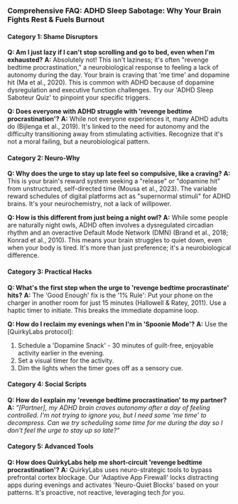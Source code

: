 ### **Comprehensive FAQ: ADHD Sleep Sabotage: Why Your Brain Fights Rest & Fuels Burnout**

#### **Category 1: Shame Disruptors**

**Q: Am I just lazy if I can't stop scrolling and go to bed, even when I'm exhausted?**
**A:** Absolutely not! This isn't laziness; it's often "revenge bedtime procrastination," a neurobiological response to feeling a lack of autonomy during the day. Your brain is craving that 'me time' and dopamine hit (Ma et al., 2020). This is common with ADHD because of dopamine dysregulation and executive function challenges. Try our 'ADHD Sleep Saboteur Quiz' to pinpoint your specific triggers.

**Q: Does everyone with ADHD struggle with 'revenge bedtime procrastination'?**
**A:** While not everyone experiences it, many ADHD adults do (Bijlenga et al., 2019). It's linked to the need for autonomy and the difficulty transitioning away from stimulating activities. Recognize that it's not a moral failing, but a neurobiological pattern.

#### **Category 2: Neuro-Why**

**Q: Why does the urge to stay up late feel so compulsive, like a craving?**
**A:** This is your brain's reward system seeking a "release" or "dopamine hit" from unstructured, self-directed time (Mousa et al., 2023). The variable reward schedules of digital platforms act as "supernormal stimuli" for ADHD brains. It's your neurochemistry, not a lack of willpower.

**Q: How is this different from just being a night owl?**
**A:** While some people are naturally night owls, ADHD often involves a dysregulated circadian rhythm and an overactive Default Mode Network (DMN) (Brand et al., 2018; Konrad et al., 2010). This means your brain struggles to quiet down, even when your body is tired. It's more than just preference; it's a neurobiological difference.

#### **Category 3: Practical Hacks**

**Q: What's the first step when the urge to 'revenge bedtime procrastinate' hits?**
**A:** The 'Good Enough' fix is the '1% Rule': Put your phone on the charger in another room for just 15 minutes (Hallowell & Ratey, 2011). Use a haptic timer to initiate. This breaks the immediate dopamine loop.

**Q: How do I reclaim my evenings when I'm in 'Spoonie Mode'?**
**A:** Use the [QuirkyLabs protocol]:
1. Schedule a 'Dopamine Snack' - 30 minutes of guilt-free, enjoyable activity earlier in the evening.
2. Set a visual timer for the activity.
3. Dim the lights when the timer goes off as a sensory cue.

#### **Category 4: Social Scripts**

**Q: How do I explain my 'revenge bedtime procrastination' to my partner?**
**A:** *"[Partner], my ADHD brain craves autonomy after a day of feeling controlled. I'm not trying to ignore you, but I need some 'me time' to decompress. Can we try scheduling some time for me during the day so I don't feel the urge to stay up so late?"*

#### **Category 5: Advanced Tools**

**Q: How does QuirkyLabs help me short-circuit 'revenge bedtime procrastination'?**
**A:** QuirkyLabs uses neuro-strategic tools to bypass prefrontal cortex blockage. Our 'Adaptive App Firewall' locks distracting apps during evenings and activates 'Neuro-Quiet Blocks' based on your patterns. It's proactive, not reactive, leveraging tech *for* you.